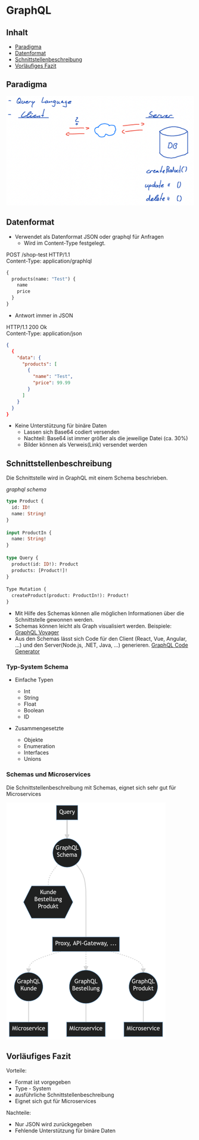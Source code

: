 # GraphQL

## Inhalt

- [Paradigma](#paradigma)
- [Datenformat](#datenformat)
- [Schnittstellenbeschreibung](#schnittstellenbeschreibung)
- [Vorläufiges Fazit](#vorläufiges-fazit)

## Paradigma

![graphql](./assets/graphql/graphql.png)

## Datenformat

- Verwendet als Datenformat JSON oder graphql für Anfragen
  - Wird im Content-Type festgelegt.

POST /shop-test HTTP/1.1  
Content-Type: application/graphlql

```graphql
{
  products(name: "Test") {
    name
    price
  }
}
```

- Antwort immer in JSON

HTTP/1.1 200 Ok  
Content-Type: application/json

```json
{
  {
    "data": {
      "products": [
        {
          "name": "Test",
          "price": 99.99
        }
      ]
    }
  }
}
```

- Keine Unterstützung für binäre Daten
  - Lassen sich Base64 codiert versenden
  - Nachteil: Base64 ist immer größer als die jeweilige Datei (ca. 30%)
  - Bilder können als Verweis(Link) versendet werden

## Schnittstellenbeschreibung

Die Schnittstelle wird in GraphQL mit einem Schema beschrieben.

_graphql schema_

```graphql
type Product {
  id: ID!
  name: String!
}

input ProductIn {
  name: String!
}

type Query {
  product(id: ID!): Product
  products: [Product!]!
}

Type Mutation {
  createProduct(product: ProductIn!): Product!
}
```

- Mit Hilfe des Schemas können alle möglichen Informationen über die Schnittstelle gewonnen werden.
- Schemas können leicht als Graph visualisiert werden. Beispiele: [GraphQL Voyager](https://apis.guru/graphql-voyager/)
- Aus den Schemas lässt sich Code für den Client (React, Vue, Angular, ...) und den Server(Node.js, .NET, Java, ...) generieren. [GraphQL Code Generator](https://www.graphql-code-generator.com/)

### Typ-System Schema

- Einfache Typen

  - Int
  - String
  - Float
  - Boolean
  - ID

- Zusammengesetzte
  - Objekte
  - Enumeration
  - Interfaces
  - Unions

### Schemas und Microservices

Die Schnittstellenbeschreibung mit Schemas, eignet sich sehr gut für Microservices

![GraphQL Schema](./assets/graphql/graphql_schema.png)

## Vorläufiges Fazit

Vorteile:

- Format ist vorgegeben
- Type - System
- ausführliche Schnittstellenbeschreibung
- Eignet sich gut für Microservices

Nachteile:

- Nur JSON wird zurückgegeben
- Fehlende Unterstützung für binäre Daten
